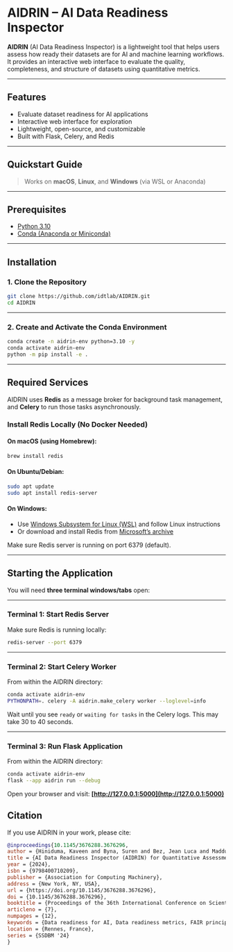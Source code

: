 # AIDRIN – AI Data Readiness Inspector

**AIDRIN** (AI Data Readiness Inspector) is a lightweight tool that helps users assess how ready their datasets are for AI and machine learning workflows. It provides an interactive web interface to evaluate the quality, completeness, and structure of datasets using quantitative metrics.

---

## Features

- Evaluate dataset readiness for AI applications
- Interactive web interface for exploration
- Lightweight, open-source, and customizable
- Built with Flask, Celery, and Redis

---

## Quickstart Guide

> Works on **macOS**, **Linux**, and **Windows** (via WSL or Anaconda)

---

## Prerequisites

- [Python 3.10](https://www.python.org/downloads/release/python-3100/)
- [Conda (Anaconda or Miniconda)](https://docs.conda.io/en/latest/miniconda.html)

---

## Installation

### 1. Clone the Repository

```bash
git clone https://github.com/idtlab/AIDRIN.git
cd AIDRIN
````

---

### 2. Create and Activate the Conda Environment

```bash
conda create -n aidrin-env python=3.10 -y
conda activate aidrin-env
python -m pip install -e .
```

---

## Required Services

AIDRIN uses **Redis** as a message broker for background task management, and **Celery** to run those tasks asynchronously.

### Install Redis Locally (No Docker Needed)

#### On macOS (using Homebrew):

```bash
brew install redis
```

#### On Ubuntu/Debian:

```bash
sudo apt update
sudo apt install redis-server
```

#### On Windows:

* Use [Windows Subsystem for Linux (WSL)](https://learn.microsoft.com/en-us/windows/wsl/install) and follow Linux instructions
* Or download and install Redis from [Microsoft’s archive](https://github.com/microsoftarchive/redis/releases)

Make sure Redis server is running on port 6379 (default).

---

## Starting the Application

You will need **three terminal windows/tabs** open:

---

### Terminal 1: Start Redis Server

Make sure Redis is running locally:

```bash
redis-server --port 6379
```

---

### Terminal 2: Start Celery Worker

From within the AIDRIN directory:

```bash
conda activate aidrin-env
PYTHONPATH=. celery -A aidrin.make_celery worker --loglevel=info
```

Wait until you see ``ready`` or ``waiting for tasks`` in the Celery logs. This may take 30 to 40 seconds.

---

### Terminal 3: Run Flask Application

From within the AIDRIN directory:

```bash
conda activate aidrin-env
flask --app aidrin run --debug
```

Open your browser and visit:
**[http://127.0.0.1:5000](http://127.0.0.1:5000)**


## Citation

If you use AIDRIN in your work, please cite:

```bibtex
@inproceedings{10.1145/3676288.3676296,
author = {Hiniduma, Kaveen and Byna, Suren and Bez, Jean Luca and Madduri, Ravi},
title = {AI Data Readiness Inspector (AIDRIN) for Quantitative Assessment of Data Readiness for AI},
year = {2024},
isbn = {9798400710209},
publisher = {Association for Computing Machinery},
address = {New York, NY, USA},
url = {https://doi.org/10.1145/3676288.3676296},
doi = {10.1145/3676288.3676296},
booktitle = {Proceedings of the 36th International Conference on Scientific and Statistical Database Management},
articleno = {7},
numpages = {12},
keywords = {Data readiness for AI, Data readiness metrics, FAIR principles, data quality assessment},
location = {Rennes, France},
series = {SSDBM '24}
}
```
